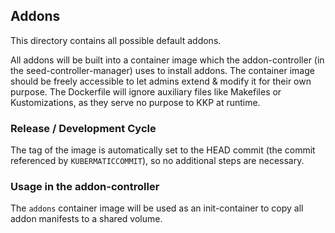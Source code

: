## Addons

This directory contains all possible default addons.

All addons will be built into a container image which the addon-controller (in the
seed-controller-manager) uses to install addons. The container image should be freely accessible to
let admins extend & modify it for their own purpose. The Dockerfile will ignore auxiliary files like
Makefiles or Kustomizations, as they serve no purpose to KKP at runtime.

### Release / Development Cycle

The tag of the image is automatically set to the HEAD commit (the commit referenced by
`KUBERMATICCOMMIT`), so no additional steps are necessary.

### Usage in the addon-controller

The `addons` container image will be used as an init-container to copy all addon manifests to a
shared volume.
